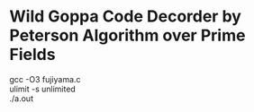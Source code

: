 # Wild Goppa Code Decorder by Peterson Algorithm over Prime Fields
gcc -O3 fujiyama.c  
ulimit -s unlimited  
./a.out  
